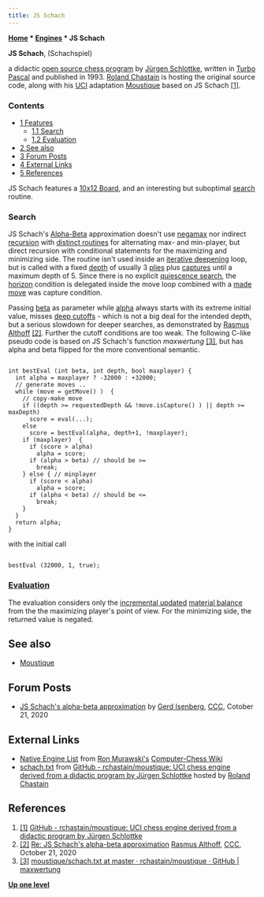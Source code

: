 ```yaml
---
title: JS Schach
---
```

**[Home](Home "Home") \* [Engines](Engines "Engines") \* JS Schach**


**JS Schach**, (Schachspiel)  

a didactic [open source chess program](Category:Open_Source "Category:Open Source") by [Jürgen Schlottke](index.php?title=J%C3%BCrgen_Schlottke&action=edit&redlink=1 "Jürgen Schlottke (page does not exist)"), written in [Turbo Pascal](Pascal#TurboPascal "Pascal") and published in 1993.
[Roland Chastain](Roland_Chastain "Roland Chastain") is hosting the original source code, along with his [UCI](UCI "UCI") adaptation [Moustique](index.php?title=Moustique&action=edit&redlink=1 "Moustique (page does not exist)") based on JS Schach 
<a id="cite-note-1" href="#cite-ref-1">[1]</a>.



### Contents


* [1 Features](#features)
	+ [1.1 Search](#search)
	+ [1.2 Evaluation](#evaluation)
* [2 See also](#see-also)
* [3 Forum Posts](#forum-posts)
* [4 External Links](#external-links)
* [5 References](#references)






JS Schach features a [10x12 Board](10x12_Board "10x12 Board"), and an interesting but suboptimal [search](Search "Search") routine. 



### Search


JS Schach's [Alpha-Beta](Alpha-Beta "Alpha-Beta") approximation doesn't use [negamax](Negamax "Negamax") nor indirect [recursion](Recursion "Recursion") with [distinct routines](Alpha-Beta#MaxversusMin "Alpha-Beta") for alternating max- and min-player,
but direct recursion with conditional statements for the maximizing and minimizing side. The routine isn't used inside an [iterative deepening](Iterative_Deepening "Iterative Deepening") loop, 
but is called with a fixed [depth](Depth "Depth") of usually 3 [plies](Ply "Ply") plus [captures](Captures "Captures") until a maximum depth of 5. 
Since there is no explicit [quiescence search](Quiescence_Search "Quiescence Search"), the [horizon](Horizon_Node "Horizon Node") condition is delegated inside the move loop combined with a [made move](Make_Move "Make Move") was capture condition.


Passing [beta](Beta "Beta") as parameter while [alpha](Alpha "Alpha") always starts with its extreme initial value, misses [deep cutoffs](Beta-Cutoff#Shallow_or_Deep "Beta-Cutoff") - which is not a big deal for the intended depth, but a serious slowdown for deeper searches, as demonstrated by [Rasmus Althoff](Rasmus_Althoff "Rasmus Althoff") <a id="cite-note-2" href="#cite-ref-2">[2]</a>.
Further the cutoff conditions are too weak. The following C-like pseudo code is based on JS Schach's function *maxwertung* <a id="cite-note-3" href="#cite-ref-3">[3]</a>,
but has alpha and beta flipped for the more conventional semantic.




```

int bestEval (int beta, int depth, bool maxplayer) {
  int alpha = maxplayer ? -32000 : +32000;
  // generate moves ..
  while (move = getMove() )  {
    // copy-make move
    if ((depth >= requestedDepth && !move.isCapture() ) || depth >= maxDepth)
      score = eval(...);
    else
      score = bestEval(alpha, depth+1, !maxplayer);
    if (maxplayer)  {
      if (score > alpha) 
        alpha = score;
      if (alpha > beta) // should be >=
        break;
    } else { // minplayer
      if (score < alpha) 
        alpha = score;
      if (alpha < beta) // should be <=
        break;
    }
  }
  return alpha;
}

```

with the initial call




```

bestEval (32000, 1, true);

```

### [Evaluation](Evaluation "Evaluation")


The evaluation considers only the [incremental updated](Incremental_Updates "Incremental Updates") [material balance](Material#Balance "Material") from the the maximizing player's point of view.
For the minimizing side, the returned value is negated.



## See also


* [Moustique](index.php?title=Moustique&action=edit&redlink=1 "Moustique (page does not exist)")


## Forum Posts


* [JS Schach's alpha-beta approximation](http://www.talkchess.com/forum3/viewtopic.php?f=7&t=75478) by [Gerd Isenberg](Gerd_Isenberg "Gerd Isenberg"), [CCC](CCC "CCC"), Cotober 21, 2020


## External Links


* [Native Engine List](http://computer-chess.org/doku.php?id=computer_chess:wiki:lists:native_engine_list) from [Ron Murawski's](Ron_Murawski "Ron Murawski") [Computer-Chess Wiki](http://computer-chess.org/doku.php?id=home)
* [schach.txt](https://github.com/rchastain/moustique/blob/master/original/schach.txt) from [GitHub - rchastain/moustique: UCI chess engine derived from a didactic program by Jürgen Schlottke](https://github.com/rchastain/moustique) hosted by [Roland Chastain](Roland_Chastain "Roland Chastain")


## References


1. <a id="cite-ref-1" href="#cite-note-1">[1]</a> [GitHub - rchastain/moustique: UCI chess engine derived from a didactic program by Jürgen Schlottke](https://github.com/rchastain/moustique)
2. <a id="cite-ref-2" href="#cite-note-2">[2]</a> [Re: JS Schach's alpha-beta approximation](http://www.talkchess.com/forum3/viewtopic.php?f=7&t=75478&start=11) [Rasmus Althoff](Rasmus_Althoff "Rasmus Althoff"), [CCC](CCC "CCC"), October 21, 2020
3. <a id="cite-ref-3" href="#cite-note-3">[3]</a> [moustique/schach.txt at master · rchastain/moustique · GitHub | maxwertung](https://github.com/rchastain/moustique/blob/master/original/schach.txt#L551)

**[Up one level](Engines "Engines")**







 

